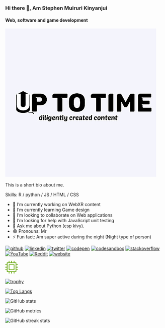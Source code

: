 ### Hi there 👋, Am Stephen Muiruri Kinyanjui
#### Web, software and game development
![web,game and software developer](https://github.com/UpToTime/UpToTime/blob/main/Images/Screenshot_20220209-211141_1.png)

This is a short bio about me.

Skills: R / python / JS / HTML / CSS

- 🔭 I’m currently working on WebXR content 
- 🌱 I’m currently learning Game design 
- 👯 I’m looking to collaborate on Web applications 
- 🤔 I’m looking for help with JavaScript unit testing 
- 💬 Ask me about Python (esp kivy). 
- 😄 Pronouns: Mr 
- ⚡ Fun fact: Am super active during the night (Night type of person) 


[<img src='https://cdn.jsdelivr.net/npm/simple-icons@3.0.1/icons/github.svg' alt='github' height='40'>](https://github.com/UpToTime)  [<img src='https://cdn.jsdelivr.net/npm/simple-icons@3.0.1/icons/linkedin.svg' alt='linkedin' height='40'>](https://www.linkedin.com/in/up-to-time-enterprise-34231b155)  [<img src='https://cdn.jsdelivr.net/npm/simple-icons@3.0.1/icons/twitter.svg' alt='twitter' height='40'>](https://twitter.com/@Up_To_Time)  [<img src='https://cdn.jsdelivr.net/npm/simple-icons@3.0.1/icons/codepen.svg' alt='codepen' height='40'>](https://codepen.io/Nmn)  [<img src='https://cdn.jsdelivr.net/npm/simple-icons@3.0.1/icons/codesandbox.svg' alt='codesandbox' height='40'>](https://codesandbox.io/u/..)  [<img src='https://cdn.jsdelivr.net/npm/simple-icons@3.0.1/icons/stackoverflow.svg' alt='stackoverflow' height='40'>](https://stackoverflow.com/users/..)  [<img src='https://cdn.jsdelivr.net/npm/simple-icons@3.0.1/icons/youtube.svg' alt='YouTube' height='40'>](https://www.youtube.com/channel/..)  [<img src='https://cdn.jsdelivr.net/npm/simple-icons@3.0.1/icons/reddit.svg' alt='Reddit' height='40'>](https://www.reddit.com/user/..)  [<img src='https://cdn.jsdelivr.net/npm/simple-icons@3.0.1/icons/icloud.svg' alt='website' height='40'>](..)  

<a href='https://docs.github.com/en/developers'><img src='https://raw.githubusercontent.com/acervenky/animated-github-badges/master/assets/devbadge.gif' width='40' height='40'></a> 

[![trophy](https://github-profile-trophy.vercel.app/?username=UpToTime)](https://github.com/ryo-ma/github-profile-trophy)

[![Top Langs](https://github-readme-stats.vercel.app/api/top-langs/?username=UpToTime)](https://github.com/anuraghazra/github-readme-stats)

![GitHub stats](https://github-readme-stats.vercel.app/api?username=UpToTime&show_icons=true)  

![GitHub metrics](https://metrics.lecoq.io/UpToTime)  

![GitHub streak stats](https://github-readme-streak-stats.herokuapp.com/?user=UpToTime)  



<!--
**UpToTime/UpToTime** is a ✨ _special_ ✨ repository because its `README.md` (this file) appears on your GitHub profile.

Here are some ideas to get you started:

- 🔭 I’m currently working on ...
- 🌱 I’m currently learning ...
- 👯 I’m looking to collaborate on ...
- 🤔 I’m looking for help with ...
- 💬 Ask me about ...
- 📫 How to reach me: ...
- 😄 Pronouns: ...
- ⚡ Fun fact: ...
-->
